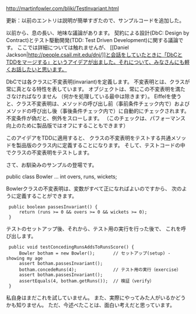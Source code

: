 http://martinfowler.com/bliki/TestInvariant.html

更新：以前のエントリは説明が簡単すぎたので、サンプルコードを追加した。

以前から、息の長い、地味な議論があります。
契約による設計(DbC: Design by Contract)とテスト駆動開発(TDD: Test Driven Development)に関する議論です。
ここでは詳細については触れませんが、
[[Daniel Jackson|http://people.csail.mit.edu/dnj/]]と会話をしていたときに「DbCとTDDをマージする」というアイデアが出ました。それについて、みなさんにも軽くお話したいと思います。

DbCでは各クラスに不変表明(invariant)を定義します。
不変表明とは、クラスが常に真となる特性を表しています。
オブジェクトは、常にこの不変表明を満たさなければなりません
（何かを処理している最中は除きます）。
Eiffelを使うと、クラス不変表明は、メソッドの呼び出し前（事前条件チェック内で）およびメソッドの呼び出し後（事後条件チェック内で）に自動的にチェックされます。
不変条件が偽だと、例外をスローします。
（このチェックは、パフォーマンス向上のために製品版ではオフにすることもできます）

このアイデアをTDDに適用すると、
クラスの不変表明をテストする共通メソッドを製品版のクラス内に定義することになります。
そして、テストコードの中でクラスの不変表明をテストします。

さて、お馴染みのサンプルの登場です。

 public class Bowler ...
     int overs, runs, wickets;

Bowlerクラスの不変表明は、変数がすべて正になればよいのですから、
次のように定義することができます。

     public boolean passesInvariant() {
         return (runs >= 0 && overs >= 0 && wickets >= 0);
     }

テストのセットアップ後、それから、テスト用の実行を行った後で、
これを呼び出します。

     public void testConcedingRunsAddsToRunsScore() {
         Bowler botham = new Bowler();       // セットアップ(setup) - showing my age
         assert botham.passesInvariant();
         botham.concedeRuns(4);              // テスト用の実行（exercise）
         assert botham.passesInvariant();
         assertEquals(4, botham.getRuns());  // 検証（verify）
     }
私自身はまだこれを試していません。
また、実際にやってみた人がいるかどうかも知りません。
ただ、今述べたことは、面白い考えだと思っています。

